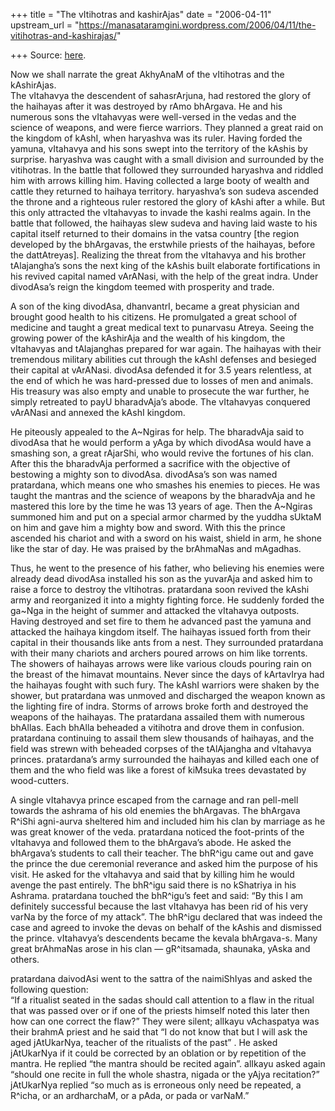 +++
title = "The vItihotras and kashirAjas"
date = "2006-04-11"
upstream_url = "https://manasataramgini.wordpress.com/2006/04/11/the-vitihotras-and-kashirajas/"

+++
Source: [here](https://manasataramgini.wordpress.com/2006/04/11/the-vitihotras-and-kashirajas/).

Now we shall narrate the great AkhyAnaM of the vItihotras and the kAshirAjas.  
The vItahavya the descendent of sahasrArjuna, had restored the glory of the haihayas after it was destroyed by rAmo bhArgava. He and his numerous sons the vItahavyas were well-versed in the vedas and the science of weapons, and were fierce warriors. They planned a great raid on the kingdom of kAshI, when haryashva was its ruler. Having forded the yamuna, vItahavya and his sons swept into the territory of the kAshis by surprise. haryashva was caught with a small division and surrounded by the vitihotras. In the battle that followed they surrounded haryashva and riddled him with arrows killing him. Having collected a large booty of wealth and cattle they returned to haihaya territory. haryashva’s son sudeva ascended the throne and a righteous ruler restored the glory of kAshi after a while. But this only attracted the vItahavyas to invade the kashi realms again. In the battle that followed, the haihayas slew sudeva and having laid waste to his capital itself returned to their domains in the vatsa country \[the region developed by the bhArgavas, the erstwhile priests of the haihayas, before the dattAtreyas\]. Realizing the threat from the vItahavya and his brother tAlajangha’s sons the next king of the kAshis built elaborate fortifications in his revived capital named vArANasi, with the help of the great indra. Under divodAsa’s reign the kingdom teemed with prosperity and trade.

A son of the king divodAsa, dhanvantrI, became a great physician and brought good health to his citizens. He promulgated a great school of medicine and taught a great medical text to punarvasu Atreya. Seeing the growing power of the kAshirAja and the wealth of his kingdom, the vItahavyas and tAlajanghas prepared for war again. The haihayas with their tremendous military abilities cut through the kAshI defenses and besieged their capital at vArANasi. divodAsa defended it for 3.5 years relentless, at the end of which he was hard-pressed due to losses of men and animals. His treasury was also empty and unable to prosecute the war further, he simply retreated to payU bharadvAja’s abode. The vItahavyas conquered vArANasi and annexed the kAshI kingdom.

He piteously appealed to the A\~Ngiras for help. The bharadvAja said to divodAsa that he would perform a yAga by which divodAsa would have a smashing son, a great rAjarShi, who would revive the fortunes of his clan. After this the bharadvAja performed a sacrifice with the objective of bestowing a mighty son to divodAsa. divodAsa’s son was named pratardana, which means one who smashes his enemies to pieces. He was taught the mantras and the science of weapons by the bharadvAja and he mastered this lore by the time he was 13 years of age. Then the A\~Ngiras summoned him and put on a special armor charmed by the yuddha sUktaM on him and gave him a mighty bow and sword. With this the prince ascended his chariot and with a sword on his waist, shield in arm, he shone like the star of day. He was praised by the brAhmaNas and mAgadhas.

Thus, he went to the presence of his father, who believing his enemies were already dead divodAsa installed his son as the yuvarAja and asked him to raise a force to destroy the vItihotras. pratardana soon revived the kAshi army and reorganized it into a mighty fighting force. He suddenly forded the ga\~Nga in the height of summer and attacked the vItahavya outposts. Having destroyed and set fire to them he advanced past the yamuna and attacked the haihaya kingdom itself. The haihayas issued forth from their capital in their thousands like ants from a nest. They surrounded pratardana with their many chariots and archers poured arrows on him like torrents. The showers of haihayas arrows were like various clouds pouring rain on the breast of the himavat mountains. Never since the days of kArtavIrya had the haihayas fought with such fury. The kAshI warriors were shaken by the shower, but pratardana was unmoved and discharged the weapon known as the lighting fire of indra. Storms of arrows broke forth and destroyed the weapons of the haihayas. The pratardana assailed them with numerous bhAllas. Each bhAlla beheaded a vitihotra and drove them in confusion. pratardana continuing to assail them slew thousands of haihayas, and the field was strewn with beheaded corpses of the tAlAjangha and vItahavya princes. pratardana’s army surrounded the haihayas and killed each one of them and the who field was like a forest of kiMsuka trees devastated by wood-cutters.

A single vItahavya prince escaped from the carnage and ran pell-mell towards the ashrama of his old enemies the bhArgavas. The bhArgava R^iShi agni-aurva sheltered him and included him his clan by marriage as he was great knower of the veda. pratardana noticed the foot-prints of the vItahavya and followed them to the bhArgava’s abode. He asked the bhArgava’s students to call their teacher. The bhR^igu came out and gave the prince the due ceremonial reverance and asked him the purpose of his visit. He asked for the vItahavya and said that by killing him he would avenge the past entirely. The bhR^igu said there is no kShatriya in his Ashrama. pratardana touched the bhR^igu’s feet and said: “By this I am definitely successful because the last vItahavya has been rid of his very varNa by the force of my attack”. The bhR^igu declared that was indeed the case and agreed to invoke the devas on behalf of the kAshis and dismissed the prince. vItahavya’s descendents became the kevala bhArgava-s. Many great brAhmaNas arose in his clan — gR^itsamada, shaunaka, yAska and others.

pratardana daivodAsi went to the sattra of the naimiShIyas and asked the following question:  
“If a ritualist seated in the sadas should call attention to a flaw in the ritual that was passed over or if one of the priests himself noted this later then how can one correct the flaw?” They were silent; alIkayu vAchaspatya was their brahmA priest and he said that “I do not know that but I will ask the aged jAtUkarNya, teacher of the ritualists of the past” . He asked jAtUkarNya if it could be corrected by an oblation or by repetition of the mantra. He replied “the mantra should be recited again”. alIkayu asked again “should one recite in full the whole shastra, nigada or the yAjya recitation?” jAtUkarNya replied “so much as is erroneous only need be repeated, a R^icha, or an ardharchaM, or a pAda, or pada or varNaM.”

